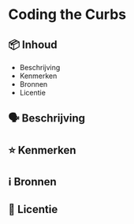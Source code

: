 # Coding the Curbs

## 📦 Inhoud

- Beschrijving
- Kenmerken
- Bronnen
- Licentie

## 🗣️ Beschrijving
>

## ⭐ Kenmerken

## ℹ️ Bronnen

## 🪪 Licentie
